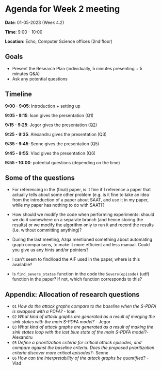 # Agenda for Week 2 meeting

**Date**: 01-05-2023 (Week 4.2)

**Time**: 9:00 - 10:00

**Location**: Echo, Computer Science offices (2nd floor)

## Goals

- Present the Research Plan (individually, 5 minutes presenting + 5 minutes Q&A)
- Ask any potential questions

## Timeline

**9:00 - 9:05**: Introduction + setting up

**9:05 - 9:15**: Ioan gives the presentation (Q1)

**9:15 - 9:25**: Jegor gives the presentation (Q2)

**9:25 - 9:35**: Alexandru gives the presentation (Q3)

**9:35 - 9:45**: Senne gives the presentation (Q5)

**9:45 - 9:55**: Vlad gives the presentation (Q6)

**9:55 - 10:00**: potential questions (depending on the time)

## Some of the questions

- For referencing in the (final) paper, is it fine if I reference a paper that actually tells about some other problem (e.g. is it fine to take an idea from the introduction of a paper about SAAT, and use it in my paper, while my paper has nothing to do with SAAT)?

- How should we modify the code when performing experiments: should we do it somewhere on a separate branch (and hence storing the results) or we modify the algorithm only to run it and record the results (i.e. without committing anything)?

- During the last meeting, Azqa mentioned something about automating graph comparisons, to make it more efficient and less manual. Could you give us any hints and/or pointers?

- I can't seem to find/load the AIF used in the paper, where is this available?

- Is `find_severe_states` function in the code the `Severe(episode)` (udf) function in the paper? If not, which function corresponds to this?

## Appendix: Allocation of research questions

- `Q1` *How do the attack graphs compare to the baseline when the S-PDFA is swapped with a PDFA?* - Ioan
- `Q2` *What kind of attack graphs are generated as a result of merging the sink states with the main S-PDFA model?* - Jegor
- `Q3` *What kind of attack graphs are generated as a result of making the sink states loop with the last blue state of the main S-PDFA model?*- Alexandru
- `Q5` *Define a prioritization criteria for critical attack episodes, and compare against the baseline criteria. Does the proposed prioritization criteria discover more critical episodes?*- Senne
- `Q6` *How can the interpretability of the attack graphs be quantified?* - Vlad

